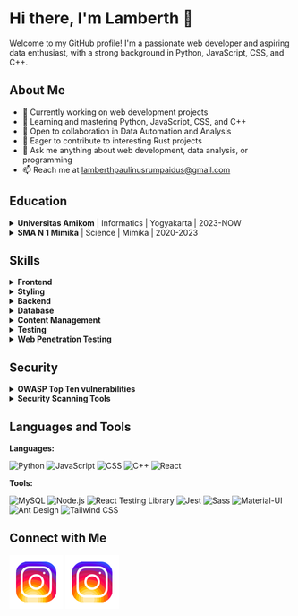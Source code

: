 # Hi there, I'm Lamberth 👋

Welcome to my GitHub profile! I'm a passionate web developer and aspiring data enthusiast, with a strong background in Python, JavaScript, CSS, and C++.

## About Me

- 🔭 Currently working on web development projects
- 🌱 Learning and mastering Python, JavaScript, CSS, and C++
- 👯 Open to collaboration in Data Automation and Analysis
- 🤔 Eager to contribute to interesting Rust projects
- 💬 Ask me anything about web development, data analysis, or programming
- 📫 Reach me at lamberthpaulinusrumpaidus@gmail.com

## Education

<details>
  <summary><b>Universitas Amikom</b> | Informatics | Yogyakarta | 2023-NOW</summary>

  - Pursuing my passion for technology at the renowned Universitas Amikom.
  - Gaining valuable insights into the world of informatics, honing my coding skills.
  - Collaborating with bright minds on exciting projects.
  - Building a strong foundation for my future career in IT.

</details>

<details>
  <summary><b>SMA N 1 Mimika</b> | Science | Mimika | 2020-2023</summary>

  - Nurturing my curiosity in the realm of science and mathematics.
  - Participating in science fairs and academic competitions.
  - Fostering a love for learning and problem-solving.
  - Shaping my academic journey towards a bright future.

</details>

## Skills

<details>
  <summary><b>Frontend</b></summary>

  - React
  - Next.js
  - Material-UI
  - Ant Design

</details>

<details>
  <summary><b>Styling</b></summary>

  - Tailwind CSS
  - Sass

</details>

<details>
  <summary><b>Backend</b></summary>

  - Node.js

</details>

<details>
  <summary><b>Database</b></summary>

  - MySQL

</details>

<details>
  <summary><b>Content Management</b></summary>

  - Contentful

</details>

<details>
  <summary><b>Testing</b></summary>

  - React Testing Library
  - Jest

</details>

<details>
  <summary><b>Web Penetration Testing</b></summary>

  - OWASP Top Ten vulnerabilities
  - SQL injection
  - Cross-Site Scripting (XSS)
  - Cross-Site Request Forgery (CSRF)
  - Security Scanning Tools (e.g., Burp Suite, OWASP ZAP)

</details>

## Security 

<details>
  <summary><b>OWASP Top Ten vulnerabilities</b></summary>

  - SQL injection
  - Cross-Site Scripting (XSS)
  - Cross-Site Request Forgery (CSRF)

</details>

<details>
  <summary><b>Security Scanning Tools</b></summary>

  - Burp Suite
  - OWASP ZAP

</details>

## Languages and Tools

**Languages:**

![Python](https://img.shields.io/badge/Python-3776AB?style=for-the-badge&logo=python&logoColor=white)
![JavaScript](https://img.shields.io/badge/JavaScript-F7DF1E?style=for-the-badge&logo=javascript&logoColor=black)
![CSS](https.img.shields.io/badge/CSS3-1572B6?style=for-the-badge&logo=css3&logoColor=white)
![C++](https://img.shields.io/badge/C++-00599C?style=for-the-badge&logo=c%2B%2B&logoColor=white)
![React](https://img.shields.io/badge/React-61DAFB?style=for-the-badge&logo=react&logoColor=white)


**Tools:**

![MySQL](https://img.shields.io/badge/MySQL-4479A1?style=for-the-badge&logo=mysql&logoColor=white)
![Node.js](https://img.shields.io/badge/Node.js-339933?style=for-the-badge&logo=node.js&logoColor=white)
![React Testing Library](https://img.shields.io/badge/React%20Testing%20Library-E33332?style=for-the-badge&logo=testing-library&logoColor=white)
![Jest](https://img.shields.io/badge/Jest-C21325?style=for-the-badge&logo=jest&logoColor=white)
![Sass](https://img.shields.io/badge/Sass-CC6699?style=for-the-badge&logo=sass&logoColor=white)
![Material-UI](https://img.shields.io/badge/Material-UI-0081CB?style=for-the-badge&logo=material-ui&logoColor=white)
![Ant Design](https://img.shields.io.badge/Ant%20Design-0170FE?style=for-the-badge&logo=ant-design&logoColor=white)
![Tailwind CSS](https://img.shields.io.badge/Tailwind%20CSS-38B2AC?style=for-the-badge&logo=tailwind-css&logoColor=white)


## Connect with Me

[![Instagram](./img/instagram-light.svg)](https://instagram.com/lamberthrumpaidus06#gh-light-mode-only)
[![Instagram](./img/instagram-dark.svg)](https://instagram.com/lamberthrumpaidus06#gh-dark-mode-only)
